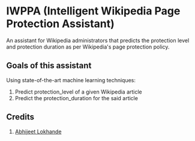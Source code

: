 # IWPPA (Intelligent Wikipedia Page Protection Assistant)
An assistant for Wikipedia administrators that predicts the protection level and protection duration as per Wikipedia's page protection policy.

## Goals of this assistant

Using state-of-the-art machine learning techniques:
1. Predict protection_level of a given Wikipedia article
2. Predict the protection_duration for the said article 

## Credits 
1. [Abhijeet Lokhande](https://gitlab.com/abhijeetlokhande1996)


